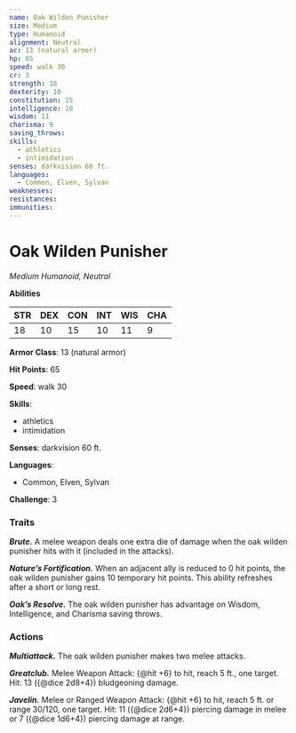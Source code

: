 ```yaml
---
name: Oak Wilden Punisher
size: Medium
type: Humanoid
alignment: Neutral
ac: 13 (natural armor)
hp: 65
speed: walk 30
cr: 3
strength: 18
dexterity: 10
constitution: 15
intelligence: 10
wisdom: 11
charisma: 9
saving_throws:
skills:
  - athletics
  - intimidation
senses: darkvision 60 ft.
languages:
  - Common, Elven, Sylvan
weaknesses:
resistances:
immunities:
---
```


# Oak Wilden Punisher

*Medium Humanoid, Neutral*

**Abilities**

| STR | DEX | CON | INT | WIS | CHA |
| --- | --- | --- | --- | --- | --- |
| 18 | 10 | 15 | 10 | 11 | 9 |

**Armor Class**: 13 (natural armor)

**Hit Points**: 65

**Speed**: walk 30

**Skills**:
  - athletics
  - intimidation

**Senses**: darkvision 60 ft.

**Languages**:
  - Common, Elven, Sylvan

**Challenge**: 3

### Traits
***Brute.*** A melee weapon deals one extra die of damage when the oak wilden punisher hits with it (included in the attacks).

***Nature’s Fortification.*** When an adjacent ally is reduced to 0 hit points, the oak wilden punisher gains 10 temporary hit points. This ability refreshes after a short or long rest.

***Oak’s Resolve.*** The oak wilden punisher has advantage on Wisdom, Intelligence, and Charisma saving throws.

### Actions
***Multiattack.*** The oak wilden punisher makes two melee attacks.

***Greatclub.*** Melee Weapon Attack: {@hit +6} to hit, reach 5 ft., one target. Hit: 13 ({@dice 2d8+4}) bludgeoning damage.

***Javelin.*** Melee or Ranged Weapon Attack: {@hit +6} to hit, reach 5 ft. or range 30/120, one target. Hit: 11 ({@dice 2d6+4}) piercing damage in melee or 7 ({@dice 1d6+4}) piercing damage at range.

